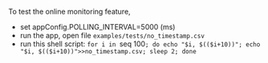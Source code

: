 To test the online monitoring feature, 
* set appConfig.POLLING_INTERVAL=5000 (ms)
* run the app, open file `examples/tests/no_timestamp.csv`
* run this shell script: `for i in `seq 100`; do echo "$i, $(($i+10))"; echo "$i, $(($i+10))">>no_timestamp.csv; sleep 2; done`
